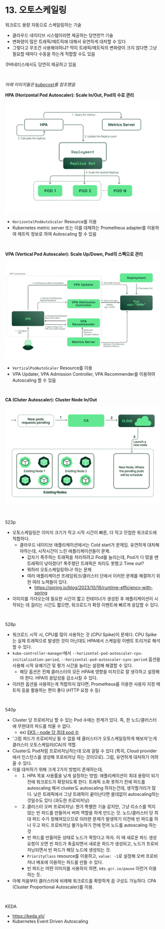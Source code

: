 # 13. 오토스케일링

워크로드 용량 자동으로 스케일링하는 기술
- 클라우드 네이티브 시스템이라면 제공하는 당연한?! 기술
- 변화량이 많은 트래픽/메트릭에 대해서 유연하게 대처할 수 있다
- 그렇다고 무조건 사용해야하냐? 딱히 트래픽/메트릭의 변화량이 크지 않다면 그냥 필요할 때마다 수동을 하는게 적합할 수도 있음

쿠버네티스에서도 당연히 제공하고 있음

<br/>

*아래 이미지들은 [kubecost](https://www.kubecost.com/)를 참조했음*

**HPA (Horizontal Pod Autoscaler): Scale In/Out, Pod의 수로 관리**

![picture 0](../assets/5105b7afd800d515f2bb27be096047524f9a77ed9a230362b67ce8ff9f48e384.png)

- `HorizontalPodAutoScaler` Resource를 이용
- Kubernetes metric server 또는 이를 대체하는 Prometheus adapter를 이용하여 메트릭 정보로 하여 Autoscaling 할 수 있음


<br/>

**VPA (Vertical Pod Autoscaler): Scale Up/Down, Pod의 스펙으로 관리**

![picture 1](../assets/664babf82228988038a222b5ed16ff4efe8f3f44743938bbfd45db7d4bf72fa3.png)

- `VerticalPodAutoScaler` Resource를 이용
- VPA Updater, VPA Admission Controller, VPA Recommender를 이용하여 Autoscaling 할 수 있음


<br/>

**CA (Cluter Autoscaler): Cluster Node In/Out**

![picture 2](../assets/c97bd16f7355c03eef805cb11a2587ff98a98e0f60fceba78738210f55f3c5f1.png)

<br/>

523p
- 오토스케일링은 이미지 크기가 작고 시작 시간이 빠른, 더 작고 민첩한 워크로드에 적합하다.
  - 클라우드 네이티브 애플리케이션에서는 Cold start가 문제임. 유연하게 대처해야하는데, 시작시간이 느린 애플리케이션들이 문제.
    - 갑자기 폭주하는 트래픽을 처리하려고 Pod를 늘리는데, Pod가 다 떴을 땐 트래픽이 낮아졌다? 폭주했던 트래픽은 처리도 못했고 Time out?
    - 뭐하러 오토스케일링하나! 하는 문제
    - 여러 애플리케이션 프레임워크/클러스터 단에서 이러한 문제를 해결하기 위한 여러 노력들이 있다.
      - https://spring.io/blog/2023/10/16/runtime-efficiency-with-spring
- 이미지를 가뎌오는데 필요한 시간이 짧고 컨테이너가 생성된 후 애플리케이션이 시작되는 데 걸리는 시간도 짧으면, 워크로드가 확장 이벤트에 빠르게 응답할 수 있다.


<br/>

528p
- 워크로드 시작 시, CPU를 많이 사용하는 것 (CPU Spike)이 문제다. CPU Spike는 실제 트래픽으로 발생한 것이 아닌데도 HPA에서 스케일링 이벤트 트리거로 해석할 수 있다.
- `kube-controller-manager`에서 `--horizontal-pod-autoscaler-cpu-initialization-period`, `--horizontal-pod-autoscaler-sync-period` 옵션을 사용해 시작 유예기간 및 평가 시간을 늘리는 설정해 해결할 수 있다.
  - 해당 옵션은 전체 클러스터의 모든 HPA에 영향을 미치므로 잘 생각하고 설정해야 한다. HPA의 응답성을 감소시킬 수 있다.
- 이러한 옵션을 사용하는게 적합하지 않다면, Prometheus를 이용한 사용자 지정 메트릭 등을 활용하는 편이 좋다 (HTTP 요청 수 등)


<br/>

540p
- Cluster 당 프로비저닝 할 수 있는 Pod 수에는 한계가 있다. 즉, 한 노드/클러스터에 무한대의 파드를 띄울 수 없다.
  - ex) [EKS - node 당 최대 pod 수](https://github.com/awslabs/amazon-eks-ami/blob/master/files/eni-max-pods.txt)
- '그럼 파드가 프로비저닝 될 수 없을 때 클러스터가 오토스케일링하게 해보자'는게 클러스터 오토스케일러(CA)의 역할.
- Cluster도 Pod처럼 프로비저닝하는데 오래 걸릴 수 있다 (특히, Cloud provider에서 인스턴스를 생성해 프로비저닝 하는 것이므로). 그럼, 유연하게 대처하기 어려울 수 있다.
- 이를 대처하기 위해 크게 2가지 방법이 존재하는데,
  - 1. HPA 목표 사용률을 낮게 설정하는 방법: 애플리케이션이 최대 용량이 되기 전에 워크로드가 확장되도록 한다. 트래픽 소화 못하기 전에 파드를 autoscaling 해서 cluster도 autoscaling 하자는건데, 생각할거리가 많다. 낮은 트래픽에서 그냥 트래픽이 끝이난다면 쓸데없이 autoscaling하는 것일수도 있다 (과도한 프로비저닝)
  - 2. 클러스터 오버 프로비저닝: 뭔가 특별한 기술 같지만, 그냥 리소스를 먹지 않는 빈 파드를 만들어서 버퍼 역할을 하게 만드는 것. 노드/클러스터 당 최대 파드 수가 정해져있으므로 이러한 문제가 발생하기 이전에 빈 파드를 하나 두고 파드 프로비저닝 불가능하기 전에 먼저 노드를 autoscaling 하는 것
    - 빈 파드를 만들어둔 상태로 노드가 꽉찼다고 하자. 이 때 새로운 파드 생성 요청이 오면 빈 파드가 축출되면서 새로운 파드가 생성되고, 노드가 프로비저닝되면서 빈 파드가 해당 노드에 생성되는 것.
    - `PriorityClass` resource를 이용하고, `value: -1`로 설정해 오버 프로비저너 배포에 이용하는 파드를 만들 수 있다.
    - 빈 파드는 어떤 이미지를 사용하지 하면, `k8s.gcr.io/pause` 이런거 이용하는 듯.
- 아예 처음부터 클러스터에 비례해 워크로드를 확장하게 끔 구성도 가능하다. CPA (Cluster Proportional Autoscaler)를 이용.


<br/>

KEDA
- https://keda.sh/
- Kubernetes Event Driven Autoscaling
